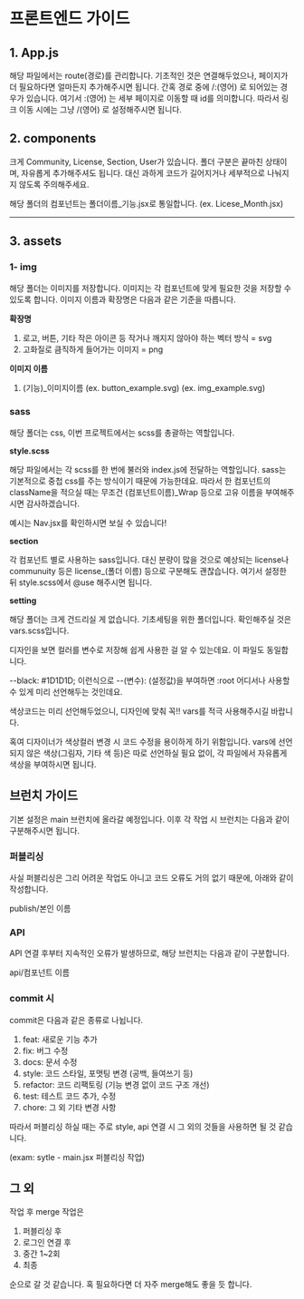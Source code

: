 # 프론트엔드 가이드

## 1. App.js

해당 파일에서는 route(경로)를 관리합니다. 기초적인 것은 연결해두었으나, 페이지가 더 필요하다면 얼마든지 추가해주시면 됩니다. 간혹 경로 중에 /:(영어) 로 되어있는 경우가 있습니다. 여기서 :(영어) 는 세부 페이지로 이동할 때 id를 의미합니다. 따라서 링크 이동 시에는 그냥 /(영어) 로 설정해주시면 됩니다.


## 2. components

크게 Community, License, Section, User가 있습니다. 폴더 구분은 끝마친 상태이며, 자유롭게 추가해주셔도 됩니다. 대신 과하게 코드가 길어지거나 세부적으로 나눠지지 않도록 주의해주세요. 

해당 폴더의 컴포넌트는 폴더이름_기능.jsx로 통일합니다. (ex. Licese_Month.jsx)

---

## 3. assets
### 1- img 

해당 폴더는 이미지를 저장합니다. 이미지는 각 컴포넌트에 맞게 필요한 것을 저장할 수 있도록 합니다. 이미지 이름과 확장명은 다음과 같은 기준을 따릅니다.

<strong>확장명</strong>

1) 로고, 버튼, 기타 작은 아이콘 등 작거나 깨지지 않아야 하는 벡터 방식 = svg
2) 고화질로 큼직하게 들어가는 이미지 = png

<strong>이미지 이름</strong>

1) (기능)_이미지이름
(ex. button_example.svg)
(ex. img_example.svg)

### sass

해당 폴더는 css, 이번 프로젝트에서는 scss를 총괄하는 역할입니다. 

<strong>style.scss</strong>

해당 파일에서는 각 scss를 한 번에 불러와 index.js에 전달하는 역할입니다. sass는 기본적으로 중첩 css를 주는 방식이기 때문에 가능한데요. 따라서 한 컴포넌트의 className을 적으실 때는 무조건 (컴포넌트이름)_Wrap 등으로 고유 이름을 부여해주시면 감사하겠습니다.

예시는 Nav.jsx를 확인하시면 보실 수 있습니다!

<strong>section</strong>

각 컴포넌트 별로 사용하는 sass입니다. 대신 분량이 많을 것으로 예상되는 license나 communuity 등은 license_(폴더 이름) 등으로 구분해도 괜찮습니다. 여기서 설정한 뒤 style.scss에서 @use 해주시면 됩니다. 

<strong>setting</strong>

해당 폴더는 크게 건드리실 게 없습니다. 기초세팅을 위한 폴더입니다. 확인해주실 것은 vars.scss입니다.

디자인을 보면 컬러를 변수로 저장해 쉽게 사용한 걸 알 수 있는데요. 이 파일도 동일합니다. 

--black: #1D1D1D; 이런식으로 --(변수): (설정값)을 부여하면 :root 어디서나 사용할 수 있게 미리 선언해두는 것인데요.

색상코드는 미리 선언해두었으니, 디자인에 맞춰 꼭!! vars를 적극 사용해주시길 바랍니다. 

혹여 디자이너가 색상컬러 변경 시 코드 수정을 용이하게 하기 위함입니다. vars에 선언되지 않은 색상(그림자, 기타 색 등)은 따로 선언하실 필요 없이, 각 파일에서 자유롭게 색상을 부여하시면 됩니다. 

## 브런치 가이드

기본 설정은 main 브런치에 올라갈 예정입니다. 이후 각 작업 시 브런치는 다음과 같이 구분해주시면 됩니다. 

### 퍼블리싱

사실 퍼블리싱은 그리 어려운 작업도 아니고 코드 오류도 거의 없기 때문에, 아래와 같이 작성합니다.

publish/본인 이름

### API

API 연결 후부터 지속적인 오류가 발생하므로, 해당 브런치는 다음과 같이 구분합니다. 

api/컴포넌트 이름

### commit 시
commit은 다음과 같은 종류로 나뉩니다. 

1) feat: 새로운 기능 추가
2) fix: 버그 수정
3) docs: 문서 수정
4) style: 코드 스타일, 포맷팅 변경 (공백, 들여쓰기 등)
4) refactor: 코드 리팩토링 (기능 변경 없이 코드 구조 개선)
6) test: 테스트 코드 추가, 수정
7) chore: 그 외 기타 변경 사항 

따라서 퍼블리싱 하실 때는 주로 style, api 연결 시 그 외의 것들을 사용하면 될 것 같습니다. 

(exam: sytle - main.jsx 퍼블리싱 작업)

## 그 외 

작업 후 merge 작업은 

1) 퍼블리싱 후 
2) 로그인 연결 후
3) 중간 1~2회
4) 최종

순으로 갈 것 같습니다. 혹 필요하다면 더 자주 merge해도 좋을 듯 합니다. 
